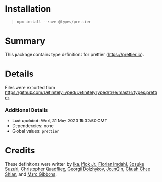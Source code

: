 # Installation
>
> `npm install --save @types/prettier`

# Summary

This package contains type definitions for prettier (<https://prettier.io>).

# Details

Files were exported from <https://github.com/DefinitelyTyped/DefinitelyTyped/tree/master/types/prettier>.

### Additional Details

* Last updated: Wed, 31 May 2023 15:32:50 GMT
* Dependencies: none
* Global values: `prettier`

# Credits

These definitions were written by [Ika](https://github.com/ikatyang), [Ifiok Jr.](https://github.com/ifiokjr), [Florian Imdahl](https://github.com/ffflorian), [Sosuke Suzuki](https://github.com/sosukesuzuki), [Christopher Quadflieg](https://github.com/Shinigami92), [Georgii Dolzhykov](https://github.com/thorn0), [JounQin](https://github.com/JounQin), [Chuah Chee Shian](https://github.com/shian15810), and [Marc Gibbons](https://github.com/marcgibbons).
